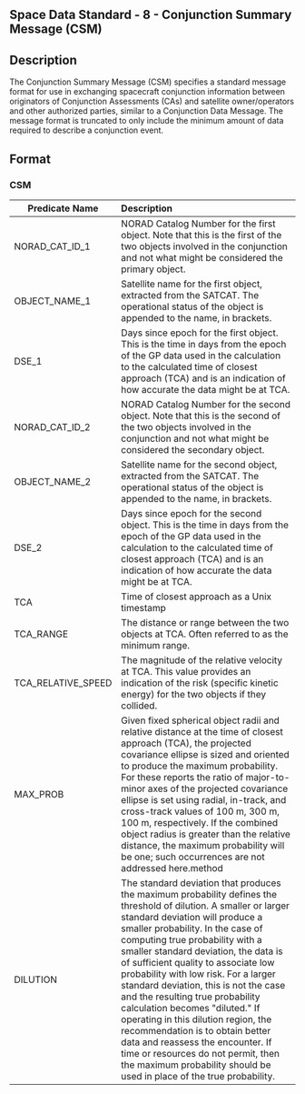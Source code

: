 ## Space Data Standard - 8 - Conjunction Summary Message (CSM)

## Description

The Conjunction Summary Message (CSM) specifies a standard message format for use in exchanging spacecraft conjunction information between originators of Conjunction Assessments (CAs) and satellite owner/operators and other authorized parties, similar to a Conjunction Data Message. The message format is truncated to only include the minimum amount of data required to describe a conjunction event.

## Format

### CSM

| Predicate Name     | Description                                                                                                                                                                                                                                                                                                                                                                                                                                                                                                                                                                                                                                                                                   |
| ------------------ | :-------------------------------------------------------------------------------------------------------------------------------------------------------------------------------------------------------------------------------------------------------------------------------------------------------------------------------------------------------------------------------------------------------------------------------------------------------------------------------------------------------------------------------------------------------------------------------------------------------------------------------------------------------------------------------------------- |
| NORAD_CAT_ID_1        | NORAD Catalog Number for the first object. Note that this is the first of the two objects involved in the conjunction and not what might be considered the primary object.                                                                                                                                                                                                                                                                                                                                                                                                                                                                                                                    |
| OBJECT_NAME_1      | Satellite name for the first object, extracted from the SATCAT. The operational status of the object is appended to the name, in brackets.                                                                                                                                                                                                                                                                                                                                                                                                                                                                                                                                                    |
| DSE_1              | Days since epoch for the first object. This is the time in days from the epoch of the GP data used in the calculation to the calculated time of closest approach (TCA) and is an indication of how accurate the data might be at TCA.                                                                                                                                                                                                                                                                                                                                                                                                                                                         |
| NORAD_CAT_ID_2       | NORAD Catalog Number for the second object. Note that this is the second of the two objects involved in the conjunction and not what might be considered the secondary object.                                                                                                                                                                                                                                                                                                                                                                                                                                                                                                                |
| OBJECT_NAME_2      | Satellite name for the second object, extracted from the SATCAT. The operational status of the object is appended to the name, in brackets.                                                                                                                                                                                                                                                                                                                                                                                                                                                                                                                                                   |
| DSE_2              | Days since epoch for the second object. This is the time in days from the epoch of the GP data used in the calculation to the calculated time of closest approach (TCA) and is an indication of how accurate the data might be at TCA.                                                                                                                                                                                                                                                                                                                                                                                                                                                        |
| TCA                | Time of closest approach as a Unix timestamp                                                                                                                                                                                                                                                                                                                                                                                                                                                                                                                                                                                                                                                  |
| TCA_RANGE      | The distance or range between the two objects at TCA. Often referred to as the minimum range.                                                                                                                                                                                                                                                                                                                                                                                                                                                                                                                                                                                                 |
| TCA_RELATIVE_SPEED | The magnitude of the relative velocity at TCA. This value provides an indication of the risk (specific kinetic energy) for the two objects if they collided.                                                                                                                                                                                                                                                                                                                                                                                                                                                                                                     |
| MAX_PROB           | Given fixed spherical object radii and relative distance at the time of closest approach (TCA), the projected covariance ellipse is sized and oriented to produce the maximum probability. For these reports the ratio of major-to-minor axes of the projected covariance ellipse is set using radial, in-track, and cross-track values of 100 m, 300 m, 100 m, respectively. If the combined object radius is greater than the relative distance, the maximum probability will be one; such occurrences are not addressed here.method                                                                                                                                                        |
| DILUTION           | The standard deviation that produces the maximum probability defines the threshold of dilution. A smaller or larger standard deviation will produce a smaller probability. In the case of computing true probability with a smaller standard deviation, the data is of sufficient quality to associate low probability with low risk. For a larger standard deviation, this is not the case and the resulting true probability calculation becomes "diluted." If operating in this dilution region, the recommendation is to obtain better data and reassess the encounter. If time or resources do not permit, then the maximum probability should be used in place of the true probability. |
